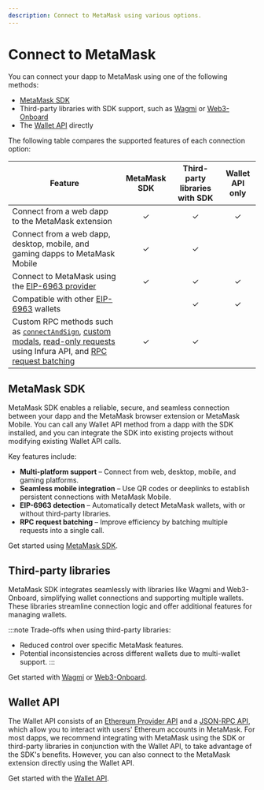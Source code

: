 ```yaml
---
description: Connect to MetaMask using various options.
---
```


# Connect to MetaMask

You can connect your dapp to MetaMask using one of the following methods:

- [MetaMask SDK](metamask-sdk/index.md)
- Third-party libraries with SDK support, such as [Wagmi](3rd-party-libraries/wagmi.md) or
  [Web3-Onboard](3rd-party-libraries/web3-onboard.md)
- The [Wallet API](wallet-api.md) directly

The following table compares the supported features of each connection option:

| Feature                                                                                                                                                                                                                                                                                            | MetaMask SDK | Third-party libraries with SDK | Wallet API only |
|----------------------------------------------------------------------------------------------------------------------------------------------------------------------------------------------------------------------------------------------------------------------------------------------------|:------------:|:------------------------------:|:---------------:|
| Connect from a web dapp to the MetaMask extension                                                                                                                                                                                                                                                  |      ✓       |               ✓                |        ✓        |
| Connect from a web dapp, desktop, mobile, and gaming dapps to MetaMask Mobile                                                                                                                                                                                                                      |      ✓       |               ✓                |                 |
| Connect to MetaMask using the [EIP-6963 provider](../concepts/wallet-interoperability.md)                                                                                                                                                                                                          |      ✓       |               ✓                |        ✓        |
| Compatible with other [EIP-6963](../concepts/wallet-interoperability.md) wallets                                                                                                                                                                                                                   |              |               ✓                |        ✓        |
| Custom RPC methods such as [`connectAndSign`](../how-to/sign-data/connect-and-sign.md), [custom modals](../how-to/display/display-custom-modals.md), [read-only requests](../how-to/make-read-only-requests.md) using Infura API, and [RPC request batching](../how-to/batch-json-rpc-requests.md) |      ✓       |               ✓                |                 |

## MetaMask SDK

MetaMask SDK enables a reliable, secure, and seamless connection between your dapp and the MetaMask browser extension or MetaMask Mobile. You can call any Wallet API method from a dapp with the SDK installed, and you can integrate the SDK into existing projects without modifying existing Wallet API calls.

Key features include:

- **Multi-platform support** – Connect from web, desktop, mobile, and gaming platforms.
- **Seamless mobile integration** – Use QR codes or deeplinks to establish persistent connections with MetaMask Mobile.
- **EIP-6963 detection** – Automatically detect MetaMask wallets, with or without third-party libraries.
- **RPC request batching** – Improve efficiency by batching multiple requests into a single call.

Get started using [MetaMask SDK](metamask-sdk/index.md).

## Third-party libraries

MetaMask SDK integrates seamlessly with libraries like Wagmi and Web3-Onboard, simplifying wallet connections and supporting multiple wallets. These libraries streamline connection logic and offer additional features for managing wallets.

:::note Trade-offs when using third-party libraries:

- Reduced control over specific MetaMask features.
- Potential inconsistencies across different wallets due to multi-wallet support.
:::

Get started with [Wagmi](3rd-party-libraries/wagmi.md) or [Web3-Onboard](3rd-party-libraries/web3-onboard.md).

## Wallet API

The Wallet API consists of an [Ethereum Provider API](../reference/provider-api.md) and a [JSON-RPC API](/wallet/reference/json-rpc-api),
which allow you to interact with users' Ethereum accounts in MetaMask.
For most dapps, we recommend integrating with MetaMask using the SDK or third-party libraries in
conjunction with the Wallet API, to take advantage of the SDK's benefits.
However, you can also connect to the MetaMask extension directly using the Wallet API.

Get started with the [Wallet API](wallet-api.md).
